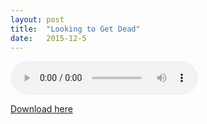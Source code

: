```yaml
---
layout:	post
title:	"Looking to Get Dead"
date:	2015-12-5
---
```

<p><audio controls="controls" preload="metadata">
<source src="/media/Looking to Get Dead.mp3" type="audio/mpeg">
Sorry, your browser failed to load the HTML5 audio player.
</audio></p>

<a href="/media/Looking to Get Dead.mp3">Download here</a>
